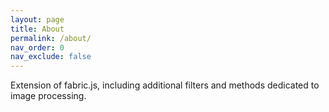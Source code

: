 ```yaml
---
layout: page
title: About
permalink: /about/
nav_order: 0
nav_exclude: false
---
```


Extension of fabric.js, including additional filters and methods dedicated to image processing.

